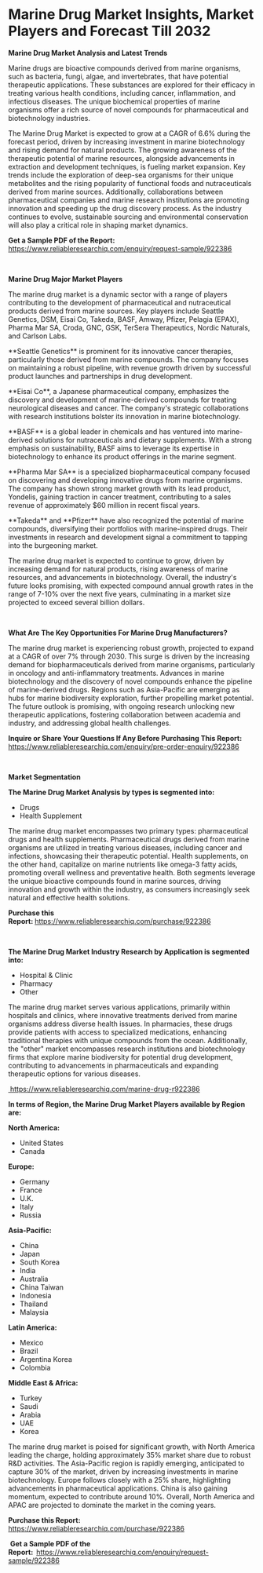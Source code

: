 <p><h1>Marine Drug Market Insights, Market Players and Forecast Till 2032</h1></p><p><strong>Marine Drug Market Analysis and Latest Trends</strong></p>
<p><p>Marine drugs are bioactive compounds derived from marine organisms, such as bacteria, fungi, algae, and invertebrates, that have potential therapeutic applications. These substances are explored for their efficacy in treating various health conditions, including cancer, inflammation, and infectious diseases. The unique biochemical properties of marine organisms offer a rich source of novel compounds for pharmaceutical and biotechnology industries.</p><p>The Marine Drug Market is expected to grow at a CAGR of 6.6% during the forecast period, driven by increasing investment in marine biotechnology and rising demand for natural products. The growing awareness of the therapeutic potential of marine resources, alongside advancements in extraction and development techniques, is fueling market expansion. Key trends include the exploration of deep-sea organisms for their unique metabolites and the rising popularity of functional foods and nutraceuticals derived from marine sources. Additionally, collaborations between pharmaceutical companies and marine research institutions are promoting innovation and speeding up the drug discovery process. As the industry continues to evolve, sustainable sourcing and environmental conservation will also play a critical role in shaping market dynamics.</p></p>
<p><strong>Get a Sample PDF of the Report:&nbsp;</strong> <a href="https://www.reliableresearchiq.com/enquiry/request-sample/922386?utm_campaign=3254&utm_medium=2&utm_source=Github&utm_content=ia&utm_term=18042025&utm_id=marine-drug">https://www.reliableresearchiq.com/enquiry/request-sample/922386</a></p>
<p>&nbsp;</p>
<p><strong>Marine Drug Major Market Players</strong></p>
<p><p>The marine drug market is a dynamic sector with a range of players contributing to the development of pharmaceutical and nutraceutical products derived from marine sources. Key players include Seattle Genetics, DSM, Eisai Co, Takeda, BASF, Amway, Pfizer, Pelagia (EPAX), Pharma Mar SA, Croda, GNC, GSK, TerSera Therapeutics, Nordic Naturals, and Carlson Labs.</p><p>**Seattle Genetics** is prominent for its innovative cancer therapies, particularly those derived from marine compounds. The company focuses on maintaining a robust pipeline, with revenue growth driven by successful product launches and partnerships in drug development.</p><p>**Eisai Co**, a Japanese pharmaceutical company, emphasizes the discovery and development of marine-derived compounds for treating neurological diseases and cancer. The company's strategic collaborations with research institutions bolster its innovation in marine biotechnology.</p><p>**BASF** is a global leader in chemicals and has ventured into marine-derived solutions for nutraceuticals and dietary supplements. With a strong emphasis on sustainability, BASF aims to leverage its expertise in biotechnology to enhance its product offerings in the marine segment.</p><p>**Pharma Mar SA** is a specialized biopharmaceutical company focused on discovering and developing innovative drugs from marine organisms. The company has shown strong market growth with its lead product, Yondelis, gaining traction in cancer treatment, contributing to a sales revenue of approximately $60 million in recent fiscal years.</p><p>**Takeda** and **Pfizer** have also recognized the potential of marine compounds, diversifying their portfolios with marine-inspired drugs. Their investments in research and development signal a commitment to tapping into the burgeoning market.</p><p>The marine drug market is expected to continue to grow, driven by increasing demand for natural products, rising awareness of marine resources, and advancements in biotechnology. Overall, the industry's future looks promising, with expected compound annual growth rates in the range of 7-10% over the next five years, culminating in a market size projected to exceed several billion dollars.</p></p>
<p>&nbsp;</p>
<p><strong>What Are The Key Opportunities For Marine Drug Manufacturers?</strong></p>
<p><p>The marine drug market is experiencing robust growth, projected to expand at a CAGR of over 7% through 2030. This surge is driven by the increasing demand for biopharmaceuticals derived from marine organisms, particularly in oncology and anti-inflammatory treatments. Advances in marine biotechnology and the discovery of novel compounds enhance the pipeline of marine-derived drugs. Regions such as Asia-Pacific are emerging as hubs for marine biodiversity exploration, further propelling market potential. The future outlook is promising, with ongoing research unlocking new therapeutic applications, fostering collaboration between academia and industry, and addressing global health challenges.</p></p>
<p><strong>Inquire or Share Your Questions If Any Before Purchasing This Report:</strong> <a href="https://www.reliableresearchiq.com/enquiry/pre-order-enquiry/922386?utm_campaign=3254&utm_medium=2&utm_source=Github&utm_content=ia&utm_term=18042025&utm_id=marine-drug">https://www.reliableresearchiq.com/enquiry/pre-order-enquiry/922386</a></p>
<p>&nbsp;</p>
<p><strong>Market Segmentation</strong></p>
<p><strong>The Marine Drug Market Analysis by types is segmented into:</strong></p>
<p><ul><li>Drugs</li><li>Health Supplement</li></ul></p>
<p><p>The marine drug market encompasses two primary types: pharmaceutical drugs and health supplements. Pharmaceutical drugs derived from marine organisms are utilized in treating various diseases, including cancer and infections, showcasing their therapeutic potential. Health supplements, on the other hand, capitalize on marine nutrients like omega-3 fatty acids, promoting overall wellness and preventative health. Both segments leverage the unique bioactive compounds found in marine sources, driving innovation and growth within the industry, as consumers increasingly seek natural and effective health solutions.</p></p>
<p><strong>Purchase this Report:&nbsp;</strong><a href="https://www.reliableresearchiq.com/purchase/922386?utm_campaign=3254&utm_medium=2&utm_source=Github&utm_content=ia&utm_term=18042025&utm_id=marine-drug">https://www.reliableresearchiq.com/purchase/922386</a></p>
<p>&nbsp;</p>
<p><strong>The Marine Drug Market Industry Research by Application is segmented into:</strong></p>
<p><ul><li>Hospital & Clinic</li><li>Pharmacy</li><li>Other</li></ul></p>
<p><p>The marine drug market serves various applications, primarily within hospitals and clinics, where innovative treatments derived from marine organisms address diverse health issues. In pharmacies, these drugs provide patients with access to specialized medications, enhancing traditional therapies with unique compounds from the ocean. Additionally, the "other" market encompasses research institutions and biotechnology firms that explore marine biodiversity for potential drug development, contributing to advancements in pharmaceuticals and expanding therapeutic options for various diseases.</p></p>
<p><a href="https://www.reliableresearchiq.com/marine-drug-r922386?utm_campaign=3254&utm_medium=2&utm_source=Github&utm_content=ia&utm_term=18042025&utm_id=marine-drug">&nbsp;https://www.reliableresearchiq.com/marine-drug-r922386</a></p>
<p><strong>In terms of Region, the Marine Drug Market Players available by Region are:</strong></p>
<p>
    <p> <strong> North America: </strong>
        <ul>
            <li>United States</li>
            <li>Canada</li>
        </ul>
        </p> 
    <p> <strong> Europe: </strong>
        <ul>
            <li>Germany</li>
            <li>France</li>
            <li>U.K.</li>
            <li>Italy</li>
            <li>Russia</li>
        </ul>
        </p> 
    <p> <strong> Asia-Pacific: </strong>
        <ul>
            <li>China</li>
            <li>Japan</li>
            <li>South Korea</li>
            <li>India</li>
            <li>Australia</li>
            <li>China Taiwan</li>
            <li>Indonesia</li>
            <li>Thailand</li>
            <li>Malaysia</li>
        </ul>
        </p> 
    <p> <strong> Latin America: </strong>
        <ul>
            <li>Mexico</li>
            <li>Brazil</li>
            <li>Argentina Korea</li>
            <li>Colombia</li>
        </ul>
        </p> 
    <p> <strong> Middle East & Africa: </strong>
        <ul>
            <li>Turkey</li>
            <li>Saudi</li>
            <li>Arabia</li>
            <li>UAE</li>
            <li>Korea</li>
        </ul>
    </p>
    </p>
<p><p>The marine drug market is poised for significant growth, with North America leading the charge, holding approximately 35% market share due to robust R&D activities. The Asia-Pacific region is rapidly emerging, anticipated to capture 30% of the market, driven by increasing investments in marine biotechnology. Europe follows closely with a 25% share, highlighting advancements in pharmaceutical applications. China is also gaining momentum, expected to contribute around 10%. Overall, North America and APAC are projected to dominate the market in the coming years.</p></p>
<p><strong>Purchase this Report: </strong><a href="https://www.reliableresearchiq.com/purchase/922386?utm_campaign=3254&utm_medium=2&utm_source=Github&utm_content=ia&utm_term=18042025&utm_id=marine-drug">https://www.reliableresearchiq.com/purchase/922386</a></p>
<p>&nbsp;<strong>Get a Sample PDF of the Report:&nbsp;&nbsp;</strong><a href="https://www.reliableresearchiq.com/enquiry/request-sample/922386?utm_campaign=3254&utm_medium=2&utm_source=Github&utm_content=ia&utm_term=18042025&utm_id=marine-drug">https://www.reliableresearchiq.com/enquiry/request-sample/922386</a></p>
<p><strong></strong></p>
<p><p></p><p></p><p></p></p>